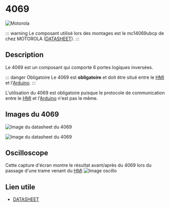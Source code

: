 # 4069
![Motorola](https://img.shields.io/badge/Motorola-%23E1140A?style=for-the-badge&logo=motorola&logoColor=fff) 

::: warning
Le composant utilisé lors des montages est le mc14069ubcp de chez MOTOROLA ([DATASHEET](https://src.ks-infinite.fr/bras/MC14069UBCL.pdf)).
:::

## Description
Le 4069 est un composant qui comporte 6 portes logiques inversées.

::: danger Obligatoire
Le 4069 est **obligatoire** et doit être situé entre le [HMI](/composants/hmi) et l'[Arduino](/composants/arduino).
:::

L'utilisation du 4069 est obligatoire puisque le protocole de communication entre le [HMI](/composants/hmi) et l'[Arduino](/composants/arduino) n'est pas le même.

## Images du 4069
![Image du datasheet du 4069](https://src.ks-infinite.fr/bras/4069-mc14069ubcp.jpg)

![Image du datasheet du 4069](https://src.ks-infinite.fr/bras/4069-datasheet.png)

## Oscilloscope
Cette capture d'écran montre le résultat avant/après du 4069 lors du passage d'une trame venant du [HMI](/composants/hmi)
![Image oscillo](https://src.ks-infinite.fr/bras/oscillo_trame_hex.png)

## Lien utile
- [DATASHEET](https://src.ks-infinite.fr/bras/MC14069UBCL.pdf)
